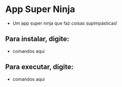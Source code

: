 # App Super Ninja

* Um app super ninja que faz coisas supimpásticas!

## Para instalar, digite:

* comandos aqui 


## Para executar, digite:

* comandos aqui 

